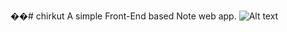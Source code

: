 ��#   c h i r k u t 
A simple Front-End based Note web app.
![Alt text]([image-url](https://github.com/Joy-hazard/chirkut/blob/main/appss.png))

 
 
